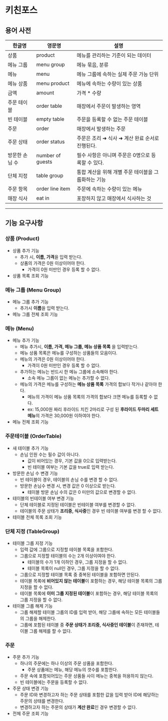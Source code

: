 # 키친포스
## 용어 사전

| 한글명 | 영문명 | 설명 |
| --- | --- | --- |
| 상품 | product | 메뉴를 관리하는 기준이 되는 데이터 |
| 메뉴 그룹 | menu group | 메뉴 묶음, 분류 |
| 메뉴 | menu | 메뉴 그룹에 속하는 실제 주문 가능 단위 |
| 메뉴 상품 | menu product | 메뉴에 속하는 수량이 있는 상품 |
| 금액 | amount | 가격 * 수량 |
| 주문 테이블 | order table | 매장에서 주문이 발생하는 영역 |
| 빈 테이블 | empty table | 주문을 등록할 수 없는 주문 테이블 |
| 주문 | order | 매장에서 발생하는 주문 |
| 주문 상태 | order status | 주문은 조리 ➜ 식사 ➜ 계산 완료 순서로 진행된다. |
| 방문한 손님 수 | number of guests | 필수 사항은 아니며 주문은 0명으로 등록할 수 있다. |
| 단체 지정 | table group | 통합 계산을 위해 개별 주문 테이블을 그룹화하는 기능 |
| 주문 항목 | order line item | 주문에 속하는 수량이 있는 메뉴 |
| 매장 식사 | eat in | 포장하지 않고 매장에서 식사하는 것 |
---

## 기능 요구사항 
### 상품 (Product)
- 상품 추가 기능
  - 추가 시, **이름, 가격**을 입력 받는다.
  - 상품의 가격은 0원 이상이어야 한다. 
    - 가격이 0원 미만인 경우 등록 할 수 없다.
- 상품 목록 조회 기능

### 메뉴 그룹 (Menu Group)
- 메뉴 그룹 추가 기능
  - 추가시 **이름**을 입력 받는다.
- 메뉴 그룹 전체 조회 기능

### 메뉴 (Menu)
- 메뉴 추가 기능
  - 메뉴 추가시, **이름, 가격, 메뉴 그룹, 메뉴 상품 목록** 을 입력받는다.
  - 메뉴 상품 목록은 메뉴를 구성하는 상품들의 모음이다.
  - 메뉴의 가격은 0원 이상이어야 한다.
    - 가격이 0원 미만인 경우 등록 할 수 없다.
  - 추가하는 메뉴는 반드시 한 메뉴 그룹에 소속해야 한다.
    - 소속 메뉴 그룹이 없는 메뉴는 추가할 수 없다.
  - 메뉴의 가격은 메뉴를 구성하는 **메뉴 상품 목록** 가격의 합보다 작거나 같아야 한다. 
    - 메뉴의 가격이 메뉴 상품 목록의 가격의 합보다 크면 메뉴를 등록할 수 없다.
    - ex: 15,000원 짜리 후라이드 치킨 2마리로 구성 된 **후라이드 두마리 세트 메뉴**의 가격은 30,000원 이하여야 한다.  
- 메뉴 전체 조회 기능

### 주문테이블 (OrderTable)
- 새 테이블 추가 기능
  - 손님 인원 수는 필수 값이 아니다. 
    - 값이 비어있는 경우, 기본 값을 0으로 입력받는다.
    - 빈 테이블 여부는 기본 값을 true로 입력 받는다.
- 방문한 손님 수 변경 기능
  - 빈 테이블이 경우, 테이블의 손님 수를 변경 할 수 없다. 
  - 방문한 손님수 변경 시, 변경 값은 0 이상으로 받는다.
    - 테이블 방문 손님 수의 값은 0 미만의 값으로 변경할 수 없다.
- 테이블의 빈테이블 여부 변경 기능
  - 단체 테이블로 지정된 테이블은 빈테이블 여부를 변경할 수 없다. 
  - 테이블의 주문 상태가 **조리중, 식사중**인 경우 빈 테이블 여부를 변경 할 수 없다.
- 테이블 전체 목록 조회 기능

### 단체 지정 (TableGroup)
- 테이블 그룹 지정 기능
  - 입력 값에 그룹으로 지정할 테이블 목록을 포함한다. 
  - 그룹으로 지정할 테이블의 수는 2개 이상이여야 한다. 
    - 테이블의 수가 1개 이하인 경우, 그룹 지정을 할 수 없다. 
    - 테이블 목록이 null인 경우, 그룹 지정을 할 수 없다.
  - 그룹으로 지정할 테이블 목록 중 중복된 테이블을 포함하면 안된다.
  - 테이블 목록에 **비어있지 않는 테이블**이 포함하는 경우, 해당 테이블 목록의 그룹 지정을 할 수 없다. 
  - 테이블 목록에 **이미 그룹 지정된 테이블**이 포함하는 경우, 해당 테이블 목록의 그룹 지정을 할 수 없다. 
- 테이블 그룹 해제 기능
  - 그룹 해제할 테이블 그룹의 ID를 입력 받아, 해당 그룹에 속하는 모든 테이블들의 그룹을 해제한다.
  - 그룹에 포함된 테이블 중 **주문 상태가 조리중, 식사중인 테이블**이 존재하면, 테이블 그룹 해제를 할 수 없다.
  
### 주문
 - 주문 추가 기능
    - 하나의 주문에는 하나 이상의 주문 상품을 포함한다.
        - 주문 상품에는 메뉴, 해당 메뉴의 갯수를 포함한다.
    - 주문 속에 포함되어있는 주문 상품들 사이 메뉴는 중복을 허용하지 않는다.
    - 빈 테이블에는 주문을 등록할 수 없다.
 - 주문 상태 변경 기능
    - 주문 ID와 변경하고자 하는 주문 상태를 포함한 값을 입력 받아 ID에 해당하는 주문의 상태를 변경한다.
    - 변경하고자 하는 주문의 상태가 **계산 완료**인 경우 변경할 수 없다.
 - 전체 주문 조회 기능
